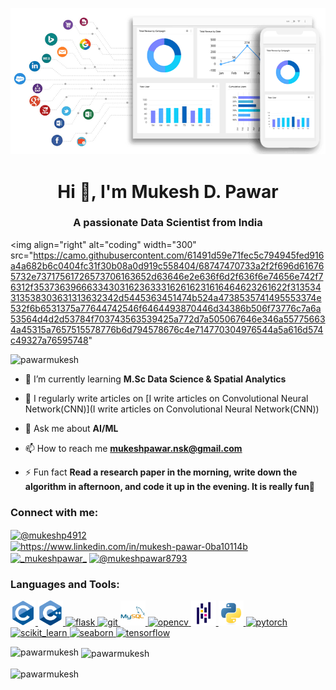 ![logo](https://github.com/SHWETADKULKARNI/SHWETADKULKARNI/blob/main/Github%20Banner.gif)
<h1 align="center">Hi 👋, I'm Mukesh D. Pawar</h1>
<h3 align="center">A passionate Data Scientist from India</h3>

<img align="right" alt="coding" width="300" src="https://camo.githubusercontent.com/61491d59e71fec5c794945fed916a4a682b6c0404fc31f30b08a0d919c558404/68747470733a2f2f696d616765732e73717561726573706163652d63646e2e636f6d2f636f6e74656e742f76312f3537363966633430316236333162616231616464623261622f313534313538303631313632342d5445363451474b524a4738535741495553374e532f6b6531375a77644742546f6464493870446d34386b506f73776c7a6a53564d4d2d53784f703743563539425a772d7a505067646e346a557756634a45315a7657515578776b6d794578676c4e714770304976544a5a616d574c49327a76595748"

<p align="left"> <img src="https://komarev.com/ghpvc/?username=pawarmukesh&label=Profile%20views&color=0e75b6&style=flat" alt="pawarmukesh" /> </p>

- 🌱 I’m currently learning **M.Sc Data Science & Spatial Analytics**

- 📝 I regularly write articles on [I write articles on Convolutional Neural Network(CNN)](I write articles on Convolutional Neural Network(CNN))

- 💬 Ask me about **AI/ML**

- 📫 How to reach me **mukeshpawar.nsk@gmail.com**

- ⚡ Fun fact **Read a research paper in the morning, write down the algorithm in afternoon, and code it up in the evening. It is really fun🙂**

<h3 align="left">Connect with me:</h3>
<p align="left">
<a href="https://twitter.com/@mukeshp4912" target="blank"><img align="center" src="https://raw.githubusercontent.com/rahuldkjain/github-profile-readme-generator/master/src/images/icons/Social/twitter.svg" alt="@mukeshp4912" height="30" width="40" /></a>
<a href="https://linkedin.com/in/https://www.linkedin.com/in/mukesh-pawar-0ba10114b" target="blank"><img align="center" src="https://raw.githubusercontent.com/rahuldkjain/github-profile-readme-generator/master/src/images/icons/Social/linked-in-alt.svg" alt="https://www.linkedin.com/in/mukesh-pawar-0ba10114b" height="30" width="40" /></a>
<a href="https://instagram.com/_mukeshpawar_" target="blank"><img align="center" src="https://raw.githubusercontent.com/rahuldkjain/github-profile-readme-generator/master/src/images/icons/Social/instagram.svg" alt="_mukeshpawar_" height="30" width="40" /></a>
<a href="https://www.hackerearth.com/@mukeshpawar8793" target="blank"><img align="center" src="https://raw.githubusercontent.com/rahuldkjain/github-profile-readme-generator/master/src/images/icons/Social/hackerearth.svg" alt="@mukeshpawar8793" height="30" width="40" /></a>
</p>

<h3 align="left">Languages and Tools:</h3>
<p align="left"> <a href="https://www.cprogramming.com/" target="_blank" rel="noreferrer"> <img src="https://raw.githubusercontent.com/devicons/devicon/master/icons/c/c-original.svg" alt="c" width="40" height="40"/> </a> <a href="https://www.w3schools.com/cpp/" target="_blank" rel="noreferrer"> <img src="https://raw.githubusercontent.com/devicons/devicon/master/icons/cplusplus/cplusplus-original.svg" alt="cplusplus" width="40" height="40"/> </a> <a href="https://flask.palletsprojects.com/" target="_blank" rel="noreferrer"> <img src="https://www.vectorlogo.zone/logos/pocoo_flask/pocoo_flask-icon.svg" alt="flask" width="40" height="40"/> </a> <a href="https://git-scm.com/" target="_blank" rel="noreferrer"> <img src="https://www.vectorlogo.zone/logos/git-scm/git-scm-icon.svg" alt="git" width="40" height="40"/> </a> <a href="https://www.mysql.com/" target="_blank" rel="noreferrer"> <img src="https://raw.githubusercontent.com/devicons/devicon/master/icons/mysql/mysql-original-wordmark.svg" alt="mysql" width="40" height="40"/> </a> <a href="https://opencv.org/" target="_blank" rel="noreferrer"> <img src="https://www.vectorlogo.zone/logos/opencv/opencv-icon.svg" alt="opencv" width="40" height="40"/> </a> <a href="https://pandas.pydata.org/" target="_blank" rel="noreferrer"> <img src="https://raw.githubusercontent.com/devicons/devicon/2ae2a900d2f041da66e950e4d48052658d850630/icons/pandas/pandas-original.svg" alt="pandas" width="40" height="40"/> </a> <a href="https://www.python.org" target="_blank" rel="noreferrer"> <img src="https://raw.githubusercontent.com/devicons/devicon/master/icons/python/python-original.svg" alt="python" width="40" height="40"/> </a> <a href="https://pytorch.org/" target="_blank" rel="noreferrer"> <img src="https://www.vectorlogo.zone/logos/pytorch/pytorch-icon.svg" alt="pytorch" width="40" height="40"/> </a> <a href="https://scikit-learn.org/" target="_blank" rel="noreferrer"> <img src="https://upload.wikimedia.org/wikipedia/commons/0/05/Scikit_learn_logo_small.svg" alt="scikit_learn" width="40" height="40"/> </a> <a href="https://seaborn.pydata.org/" target="_blank" rel="noreferrer"> <img src="https://seaborn.pydata.org/_images/logo-mark-lightbg.svg" alt="seaborn" width="40" height="40"/> </a> <a href="https://www.tensorflow.org" target="_blank" rel="noreferrer"> <img src="https://www.vectorlogo.zone/logos/tensorflow/tensorflow-icon.svg" alt="tensorflow" width="40" height="40"/> </a> </p>

<p><img align="left" src="https://github-readme-stats.vercel.app/api/top-langs?username=pawarmukesh&show_icons=true&locale=en&layout=compact" alt="pawarmukesh" /></p>

<p>&nbsp;<img align="center" src="https://github-readme-stats.vercel.app/api?username=pawarmukesh&show_icons=true&locale=en" alt="pawarmukesh" /></p>

<p><img align="center" src="https://github-readme-streak-stats.herokuapp.com/?user=pawarmukesh&" alt="pawarmukesh" /></p>
